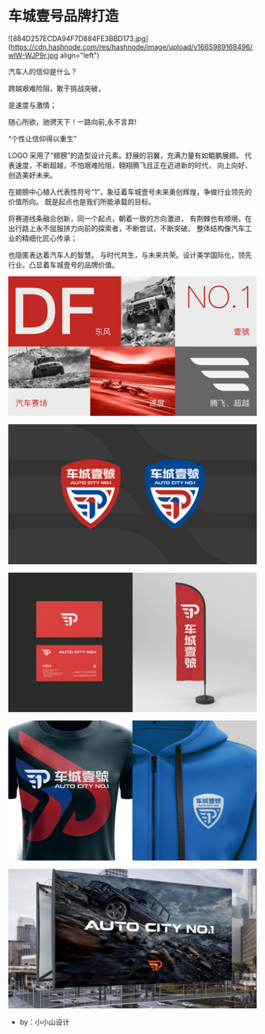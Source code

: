 # 车城壹号品牌打造


![884D257ECDA94F7D884FE3BBD173.jpg](https://cdn.hashnode.com/res/hashnode/image/upload/v1665989168496/wlW-WJP9r.jpg align="left")

汽车人的信仰是什么？

跨越艰难险阻，敢于挑战突破，

是速度与激情；

随心所欲，驰骋天下！一路向前,永不言弃!

“个性让信仰得以重生”

LOGO 采用了“翅膀”的造型设计元素。舒展的羽翼，充满力量有如鲲鹏展翅。 代表速度，不断超越，不怕艰难险阻，翱翔腾飞且正在迈进新的时代， 向上向好、创造美好未来。

在翅膀中心植入代表性符号“1”，象征着车城壹号未来勇创辉煌，争做行业领先的价值所向。 既是起点也是我们所能承载的目标。

将赛道线条融合创新，同一个起点，朝着一致的方向激进， 有荆棘也有顺境，在出行路上永不屈服拼力向前的探索者，不断尝试，不断突破。 整体结构像汽车工业的精细化匠心传承；

也隐匿表达着汽车人的智慧。 与时代共生，与未来共荣。设计美学国际化，领先行业。凸显着车城壹号的品牌价值。

![](https://raw.githubusercontent.com/bocuo5/picgo/master/5A6CDA6FEFE546859DCE3BDA19DF.jpg)

![](https://raw.githubusercontent.com/bocuo5/picgo/master/EAEFB888B4CF499A9F7FF4EF3D18.jpg)

![](https://raw.githubusercontent.com/bocuo5/picgo/master/66FC875CDAD04CF7BB2833518C4E.jpg)

![](https://raw.githubusercontent.com/bocuo5/picgo/master/94BA218248BE47B7ABE27A258619.jpg)

![](https://raw.githubusercontent.com/bocuo5/picgo/master/1063F63DDA08444EBA2F2490CE9C.jpg)

* by：小小山设计